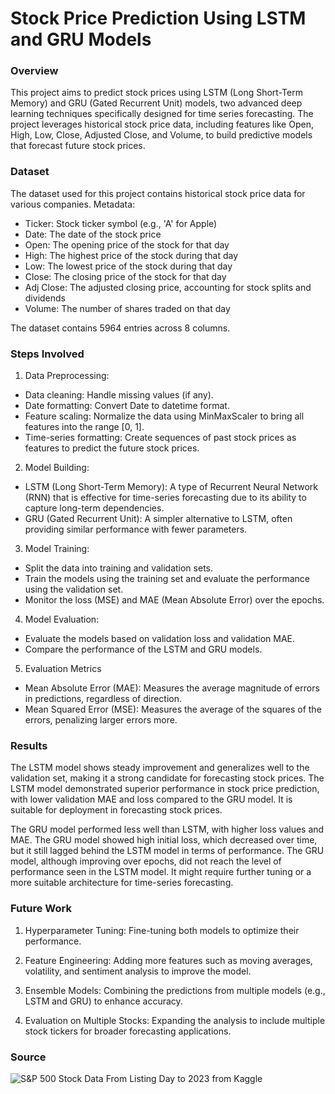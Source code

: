 # Stock Price Prediction Using LSTM and GRU Models

### Overview

This project aims to predict stock prices using LSTM (Long Short-Term Memory) and GRU (Gated Recurrent Unit) models, two advanced deep learning techniques specifically designed for time series forecasting. The project leverages historical stock price data, including features like Open, High, Low, Close, Adjusted Close, and Volume, to build predictive models that forecast future stock prices.

### Dataset

The dataset used for this project contains historical stock price data for various companies. Metadata:

- Ticker: Stock ticker symbol (e.g., 'A' for Apple)
- Date: The date of the stock price
- Open: The opening price of the stock for that day
- High: The highest price of the stock during that day
- Low: The lowest price of the stock during that day
- Close: The closing price of the stock for that day
- Adj Close: The adjusted closing price, accounting for stock splits and dividends
- Volume: The number of shares traded on that day

The dataset contains 5964 entries across 8 columns.

### Steps Involved

1. Data Preprocessing:
- Data cleaning: Handle missing values (if any).
- Date formatting: Convert Date to datetime format.
- Feature scaling: Normalize the data using MinMaxScaler to bring all features into the range [0, 1].
- Time-series formatting: Create sequences of past stock prices as features to predict the future stock prices.

2. Model Building:
- LSTM (Long Short-Term Memory): A type of Recurrent Neural Network (RNN) that is effective for time-series forecasting due to its ability to capture long-term dependencies.
- GRU (Gated Recurrent Unit): A simpler alternative to LSTM, often providing similar performance with fewer parameters.

3. Model Training:
- Split the data into training and validation sets.
- Train the models using the training set and evaluate the performance using the validation set.
- Monitor the loss (MSE) and MAE (Mean Absolute Error) over the epochs.

4. Model Evaluation:
- Evaluate the models based on validation loss and validation MAE.
- Compare the performance of the LSTM and GRU models.

5. Evaluation Metrics
- Mean Absolute Error (MAE): Measures the average magnitude of errors in predictions, regardless of direction.
- Mean Squared Error (MSE): Measures the average of the squares of the errors, penalizing larger errors more.

### Results

The LSTM model shows steady improvement and generalizes well to the validation set, making it a strong candidate for forecasting stock prices. The LSTM model demonstrated superior performance in stock price prediction, with lower validation MAE and loss compared to the GRU model. It is suitable for deployment in forecasting stock prices.

The GRU model performed less well than LSTM, with higher loss values and MAE. The GRU model showed high initial loss, which decreased over time, but it still lagged behind the LSTM model in terms of performance. The GRU model, although improving over epochs, did not reach the level of performance seen in the LSTM model. It might require further tuning or a more suitable architecture for time-series forecasting.

### Future Work

1. Hyperparameter Tuning: Fine-tuning both models to optimize their performance.

2. Feature Engineering: Adding more features such as moving averages, volatility, and sentiment analysis to improve the model.

3. Ensemble Models: Combining the predictions from multiple models (e.g., LSTM and GRU) to enhance accuracy.

4. Evaluation on Multiple Stocks: Expanding the analysis to include multiple stock tickers for broader forecasting applications.

### Source

![S&P 500 Stock Data From Listing Day to 2023 from Kaggle](https://www.kaggle.com/datasets/pavankrishnanarne/s-and-p-500-stock-data-from-listing-day-to-2023)
